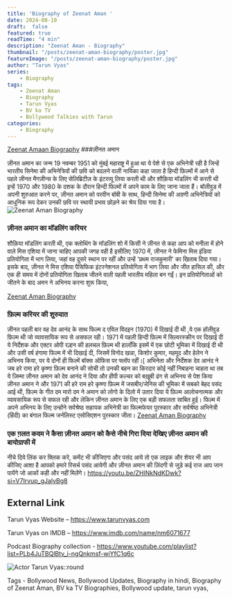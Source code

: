 ```yaml
---
title: 'Biography of Zeenat Aman '
date: 2024-08-10
draft:  false   
featured: true  
readTime: "4 min"
description: "Zeenat Aman - Biography"
thumbnail: "/posts/zeenat-aman-biography/poster.jpg"
featureImage: "/posts/zeenat-aman-biography/poster.jpg"
author: "Tarun Vyas"
series:
    - Biography
tags:
    - Zeenat Aman
    - Biography
    - Tarun Vyas
    - BV ka TV
    - Bollywood Talkies with Tarun
categories:     
    - Biography
---
```

[Zeenat Amaan Biography](/posts/content/posts/zeenat-aman-biography/poster1.jpg)
###ज़ीनत अमान

ज़ीनत अमान का जन्म 19 नवम्बर 1951 को मुंबई महाराष्ट्र में हुआ था 
ये पेशे से एक अभिनेत्री रही है जिन्हें भारतीय सिनेमा की अभिनेत्रियों की छवि को बदलने वाली नायिका कहा जाता है 
हिन्दी फ़िल्मों में आने से पहले ज़ीनत मैगज़ीन्स के लिए सेलिब्रिटीज़ के इंटरव्यू लिया करती थी और शौक़िया मॉडलिंग भी करती थी  इन्हें 1970 और 1980 के दशक के दौरान हिन्दी फिल्मों में अपने काम के लिए जाना जाता हैं। बॉलीवुड में अपनी शुरुआत करने पर, ज़ीनत अमान को परवीन बॉबी के साथ, हिन्दी सिनेमा की अग्रणी अभिनेत्रियों को आधुनिक रूप देकर उनकी छवि पर स्थायी प्रभाव छोड़ने का श्रेय दिया गया है।
![Zeenat Aman Biography](/posts/content/posts/zeenat-aman-biography/poster3.jpg)
### ज़ीनत अमान का मॉडलिंग करियर 
शौक़िया मॉडलिंग करती थी, एक क्लोथिंग के मॉडलिंग शो में किसी ने ज़ीनत से कहा आप को मनीला में होने वाले मिस एशिया में जाना चाहिए आपकी जगह वही है इसीलिए 1970 में, ज़ीनत ने  फेमिना मिस इंडिया प्रतियोगिता में भाग लिया, जहां वह दूसरे स्थान पर रहीं और उन्हें 'प्रथम राजकुमारी' का खिताब दिया गया। इसके बाद, ज़ीनत ने  मिस एशिया पैसिफिक इंटरनेशनल प्रतियोगिता में भाग लिया और जीत हासिल की, और एक ही समय में दोनों प्रतियोगिता खिताब जीतने वाली पहली भारतीय महिला बन गईं। इन प्रतियोगिताओं को जीतने के बाद अमन ने अभिनय करना शुरू किया,

[Zeenat Aman Biography](/posts/content/posts/zeenat-aman-biography/poster4.jpg)
### फ़िल्म करियर की शुरुवात 

ज़ीनत पहली बार वह देव आनंद के साथ फिल्म द एविल विदइन (1970) में दिखाई दी थी ,ये एक हॉलीवुड फ़िल्म थी जो व्यावसायिक रूप से असफल रही। 1971 में पहली हिन्दी फ़िल्म में सिल्वरस्क्रीन पर दिखाई दी ये निर्देशक और एक्टर  ओपी रल्हन की हलचल फ़िल्म थी हालाँकि इसमें में एक छोटी भूमिका में दिखाई दी थी और उसी वर्ष हंगामा फिल्म में भी दिखाई दी, जिसमें विनोद खन्ना, किशोर कुमार, महमूद और हेलेन ने अभिनय किया, पर ये दोनों ही फिल्में बॉक्स ऑफिस पर फ्लॉप रहीं।[ अभिनेता और निर्देशक देव आनंद ने जब हरे रामा हरे कृष्णा फ़िल्म बनाने की सोची तो उनकी बहन का किरदार कोई नहीं निबाहना चाहता था तब ये ज़िम्मा ज़ीनत अमान को देव आनंद ने दिया और हीपी कल्चर को बख़ूबी ढंग से अभिनय से पेश किया ज़ीनत अमान ने और 1971 की हरे राम हरे कृष्णा फ़िल्म में जसबीर/जेनिस की भूमिका में सबको बेहद पसंद आई थी, 
फ़िल्म के गीत दम मारो दम ने अमान को लोगो के दिलो में उतार दिया ये फ़िल्म आलोचनात्मक और व्यावसायिक रूप से सफल रही और लेकिन ज़ीनत अमान  के लिए एक बड़ी सफलता साबित हुई। फिल्म में अपने अभिनय के लिए उन्होंने सर्वश्रेष्ठ सहायक अभिनेत्री का फिल्मफेयर पुरस्कार  और सर्वश्रेष्ठ अभिनेत्री (हिंदी) का बंगाल फिल्म जर्नलिस्ट एसोसिएशन पुरस्कार जीता। 
[Zeenat Aman Biography](/posts/content/posts/zeenat-aman-biography/poster6.jpg)

### एक ग़लत कदम ने कैसा ज़ीनत अमान को कैसे नीचे गिरा दिया देखिए ज़ीनत अमान की बायोग्राफी में 
नीचे दिये लिंक कर क्लिक करे, कमेंट भी कीजिएगा और पसंद आये तो एक लाइक और शेयर भी आप कीजिए 
आशा है आपको हमारे रिसर्च पसंद आयेगी और ज़ीनत अमान की ज़िंदगी से जुड़े कई राज आप जान पायेंगे जो आकों कही और नहीं मिलेंगे।
https://youtu.be/ZHlNkNdKDwk?si=V7Irvup_gJalyBg8


## External Link
Tarun Vyas Website – https://www.tarunvyas.com

Tarun Vyas on IMDB – https://www.imdb.com/name/nm6071677

Podcast Biography collection - https://www.youtube.com/playlist?list=PLb4JuTBQlBtv_i-ngQnkmsf-wiYfC1q6c

![Actor Tarun Vyas::round](/images/profile.png)

Tags - Bollywood News, Bollywood Updates, Biography in hindi, Biography of Zeenat Aman,  BV ka TV Biographies, Bollywood update, tarun vyas,
    